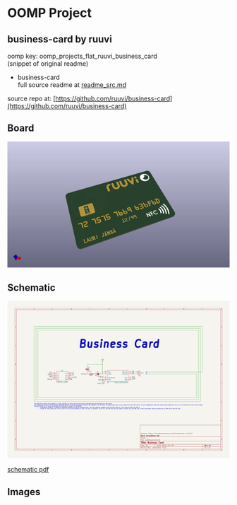# OOMP Project  
## business-card  by ruuvi  
  
oomp key: oomp_projects_flat_ruuvi_business_card  
(snippet of original readme)  
  
- business-card  
  full source readme at [readme_src.md](readme_src.md)  
  
source repo at: [https://github.com/ruuvi/business-card](https://github.com/ruuvi/business-card)  
## Board  
  
[![working_3d.png](working_3d_600.png)](working_3d.png)  
## Schematic  
  
[![working_schematic.png](working_schematic_600.png)](working_schematic.png)  
  
[schematic pdf](working_schematic.pdf)  
## Images  
